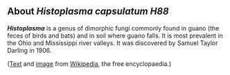 About *Histoplasma capsulatum H88* 
----------------------------------



***Histoplasma*** is a genus of dimorphic fungi commonly found in guano
(the feces of birds and bats) and in soil where guano falls. It is most
prevalent in the Ohio and Mississippi river valleys. It was discovered
by Samuel Taylor Darling in 1906.

([Text](https://en.wikipedia.org/wiki/Histoplasma_) and
[image](https://commons.wikimedia.org/wiki/File:Histoplasma_pas-d.jpg)
from [Wikipedia](http://en.wikipedia.org/), the free encyclopaedia.)
